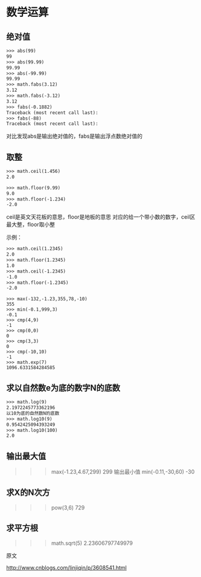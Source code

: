 数学运算
===

绝对值
---

```txt
>>> abs(99)
99
>>> abs(99.99)
99.99
>>> abs(-99.99)
99.99
>>> math.fabs(3.12)
3.12
>>> math.fabs(-3.12)
3.12
>>> fabs(-0.1882)
Traceback (most recent call last):
>>> fabs(-88)
Traceback (most recent call last):
```
对比发现abs是输出绝对值的，fabs是输出浮点数绝对值的


取整
---

```txt
>>> math.ceil(1.456)
2.0

>>> math.floor(9.99)
9.0
>>> math.floor(-1.234)
-2.0
```

ceil是英文天花板的意思，floor是地板的意思
对应的给一个带小数的数字，ceil区最大整，floor取小整

示例：

```txt
>>> math.ceil(1.2345)
2.0
>>> math.floor(1.2345)
1.0
>>> math.ceil(-1.2345)
-1.0
>>> math.floor(-1.2345)
-2.0
```

```
>>> max(-132,-1.23,355,78,-10)
355
>>> min(-0.1,999,3)
-0.1
>>> cmp(4,9)
-1
>>> cmp(0,0)
0
>>> cmp(3,3)
0
>>> cmp(-10,10)
-1
>>> math.exp(7)
1096.6331584284585
```

求以自然数e为底的数字N的底数
---

```txt
>>> math.log(9)
2.1972245773362196
以10为底的自然数N的底数
>>> math.log10(9)
0.9542425094393249
>>> math.log10(100)
2.0
```

输出最大值
---

>>> max(-1.23,4.67,299)
299
输出最小值
>>> min(-0.11,-30,60)
-30


求X的N次方
---

>>> pow(3,6)
729

求平方根
---
>>> math.sqrt(5)
2.23606797749979

原文

http://www.cnblogs.com/linjiqin/p/3608541.html